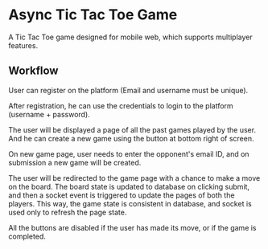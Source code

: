 
# Async Tic Tac Toe Game

A Tic Tac Toe game designed for mobile web, which supports multiplayer features.


## Workflow

User can register on the platform (Email and username must be unique).

After registration, he can use the credentials to login to the platform (username + password).

The user will be displayed a page of all the past games played by the user. And he can create a new game using the button at bottom right of screen.

On new game page, user needs to enter the opponent's email ID, and on submission a new game will be created.

The user will be redirected to the game page with a chance to make a move on the board.
The board state is updated to database on clicking submit, and then a socket event is triggered to update the pages of both the players.
This way, the game state is consistent in database, and socket is used only to refresh the page state.

All the buttons are disabled if the user has made its move, or if the game is completed.

